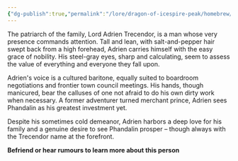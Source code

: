 ```yaml
---
{"dg-publish":true,"permalink":"/lore/dragon-of-icespire-peak/homebrew/npcs/phandalin/the-trecendor-family/lord-adrien-trecendor/"}
---
```


The patriarch of the family, Lord Adrien Trecendor, is a man whose very presence commands attention. Tall and lean, with salt-and-pepper hair swept back from a high forehead, Adrien carries himself with the easy grace of nobility. His steel-gray eyes, sharp and calculating, seem to assess the value of everything and everyone they fall upon.

Adrien's voice is a cultured baritone, equally suited to boardroom negotiations and frontier town council meetings. His hands, though manicured, bear the calluses of one not afraid to do his own dirty work when necessary. A former adventurer turned merchant prince, Adrien sees Phandalin as his greatest investment yet.

Despite his sometimes cold demeanor, Adrien harbors a deep love for his family and a genuine desire to see Phandalin prosper – though always with the Trecendor name at the forefront.

**Befriend or hear rumours to learn more about this person**